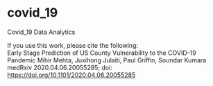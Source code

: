 # covid_19
Covid_19 Data Analytics

If you use this work, please cite the following:  
Early Stage Prediction of US County Vulnerability to the COVID-19 Pandemic
Mihir Mehta, Juxihong Julaiti, Paul Griffin, Soundar Kumara
medRxiv 2020.04.06.20055285; doi: https://doi.org/10.1101/2020.04.06.20055285
